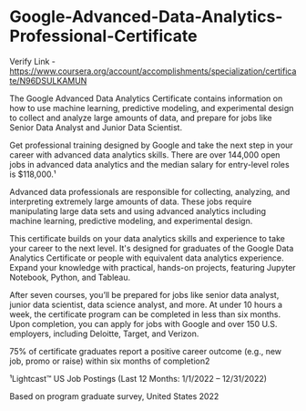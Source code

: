 # Google-Advanced-Data-Analytics-Professional-Certificate

Verify Link - https://www.coursera.org/account/accomplishments/specialization/certificate/N96DSULKAMUN

The Google Advanced Data Analytics Certificate contains information on how to use machine learning, predictive modeling, and experimental design to collect and analyze large amounts of data, and prepare for jobs like Senior Data Analyst and Junior Data Scientist.

Get professional training designed by Google and take the next step in your career with advanced data analytics skills. There are over 144,000 open jobs in advanced data analytics and the median salary for entry-level roles is $118,000.¹

Advanced data professionals are responsible for collecting, analyzing, and interpreting extremely large amounts of data. These jobs require manipulating large data sets and using advanced analytics including machine learning, predictive modeling, and experimental design.

This certificate builds on your data analytics skills and experience to take your career to the next level. It's designed for graduates of the Google Data Analytics Certificate or people with equivalent data analytics experience. Expand your knowledge with practical, hands-on projects, featuring Jupyter Notebook, Python, and Tableau.

After seven courses, you’ll be prepared for jobs like senior data analyst, junior data scientist, data science analyst, and more. At under 10 hours a week, the certificate program can be completed in less than six months. Upon completion, you can apply for jobs with Google and over 150 U.S. employers, including Deloitte, Target, and Verizon.

75% of certificate graduates report a positive career outcome (e.g., new job, promo or raise) within six months of completion2

¹Lightcast™ US Job Postings (Last 12 Months: 1/1/2022 – 12/31/2022)

Based on program graduate survey, United States 2022
